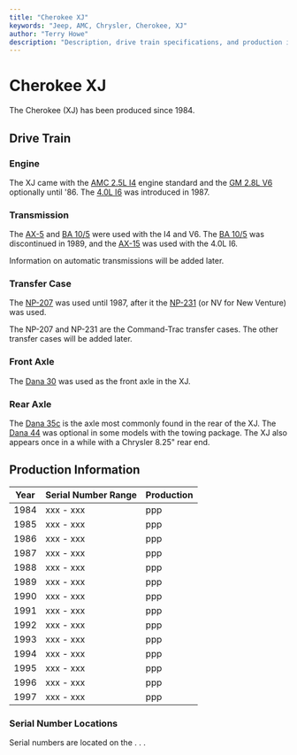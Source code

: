 ```yaml
---
title: "Cherokee XJ"
keywords: "Jeep, AMC, Chrysler, Cherokee, XJ"
author: "Terry Howe"
description: "Description, drive train specifications, and production information for the Jeep Cherokee XJ"
---
```

# Cherokee XJ

The Cherokee (XJ) has been produced since 1984.

## Drive Train

### Engine

The XJ came with the [AMC 2.5L I4](../engine/factory/amc150.md) engine standard and the [GM 2.8L V6](../engine/factory/gm173.md) optionally until '86. The [4.0L I6](../engine/factory/amc242.md) was introduced in 1987.

### Transmission

The [AX-5](../transmission/factory/ax5.md) and [BA 10/5](../transmission/factory/ba10.md) were used with the I4 and V6. The [BA 10/5](../transmission/factory/ba10.md) was discontinued in 1989, and the [AX-15](../transmission/factory/ax15.md) was used with the 4.0L I6.

Information on automatic transmissions will be added later.

### Transfer Case

The [NP-207](../xfer/factory/np207.md) was used until 1987, after it the [NP-231](../xfer/factory/np231.md) (or NV for New Venture) was used.

The NP-207 and NP-231 are the Command-Trac transfer cases. The other transfer cases will be added later.

### Front Axle

The [Dana 30](../axle/factory/04-d30.md) was used as the front axle in the XJ.

### Rear Axle

The [Dana 35c](../axle/factory/03-d35c.md) is the axle most commonly found in the rear of the XJ. The [Dana 44](../axle/factory/02-d44.md) was optional in some models with the towing package. The XJ also appears once in a while with a Chrysler 8.25" rear end.

## Production Information

| Year | Serial Number Range | Production |
|------|---------------------|------------|
| 1984 | xxx - xxx           | ppp        |
| 1985 | xxx - xxx           | ppp        |
| 1986 | xxx - xxx           | ppp        |
| 1987 | xxx - xxx           | ppp        |
| 1988 | xxx - xxx           | ppp        |
| 1989 | xxx - xxx           | ppp        |
| 1990 | xxx - xxx           | ppp        |
| 1991 | xxx - xxx           | ppp        |
| 1992 | xxx - xxx           | ppp        |
| 1993 | xxx - xxx           | ppp        |
| 1994 | xxx - xxx           | ppp        |
| 1995 | xxx - xxx           | ppp        |
| 1996 | xxx - xxx           | ppp        |
| 1997 | xxx - xxx           | ppp        |

### Serial Number Locations

Serial numbers are located on the . . .